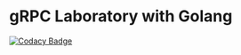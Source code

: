 # gRPC Laboratory with Golang

[![Codacy Badge](https://api.codacy.com/project/badge/Grade/9c92631cb282462fb2fa5737516ad851)](https://app.codacy.com/manual/user3301/grpclab?utm_source=github.com&utm_medium=referral&utm_content=user3301/grpclab&utm_campaign=Badge_Grade_Dashboard)

